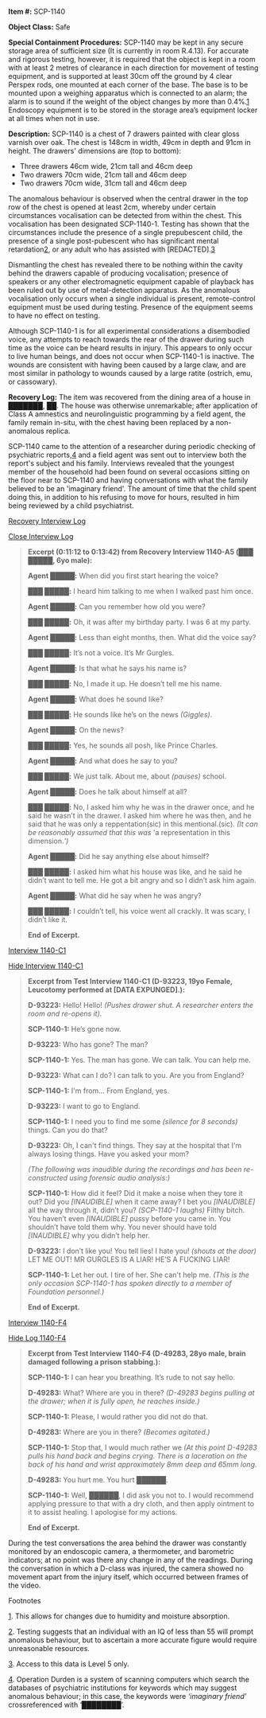 **Item #:** SCP-1140

**Object Class:** Safe

**Special Containment Procedures:** SCP-1140 may be kept in any secure storage area of sufficient size (It is currently in room R.4.13). For accurate and rigorous testing, however, it is required that the object is kept in a room with at least 2 metres of clearance in each direction for movement of testing equipment, and is supported at least 30cm off the ground by 4 clear Perspex rods, one mounted at each corner of the base. The base is to be mounted upon a weighing apparatus which is connected to an alarm; the alarm is to sound if the weight of the object changes by more than 0.4%.[1](javascript:;) Endoscopy equipment is to be stored in the storage area’s equipment locker at all times when not in use.

**Description:** SCP-1140 is a chest of 7 drawers painted with clear gloss varnish over oak. The chest is 148cm in width, 49cm in depth and 91cm in height. The drawers' dimensions are (top to bottom):

*   Three drawers 46cm wide, 21cm tall and 46cm deep
*   Two drawers 70cm wide, 21cm tall and 46cm deep
*   Two drawers 70cm wide, 31cm tall and 46cm deep

The anomalous behaviour is observed when the central drawer in the top row of the chest is opened at least 2cm, whereby under certain circumstances vocalisation can be detected from within the chest. This vocalisation has been designated SCP-1140-1. Testing has shown that the circumstances include the presence of a single prepubescent child, the presence of a single post-pubescent who has significant mental retardation[2](javascript:;), or any adult who has assisted with \[REDACTED\].[3](javascript:;)

Dismantling the chest has revealed there to be nothing within the cavity behind the drawers capable of producing vocalisation; presence of speakers or any other electromagnetic equipment capable of playback has been ruled out by use of metal-detection apparatus. As the anomalous vocalisation only occurs when a single individual is present, remote-control equipment must be used during testing. Presence of the equipment seems to have no effect on testing.

Although SCP-1140-1 is for all experimental considerations a disembodied voice, any attempts to reach towards the rear of the drawer during such time as the voice can be heard results in injury. This appears to only occur to live human beings, and does not occur when SCP-1140-1 is inactive. The wounds are consistent with having been caused by a large claw, and are most similar in pathology to wounds caused by a large ratite (ostrich, emu, or cassowary).

**Recovery Log:** The item was recovered from the dining area of a house in ███████, ██. The house was otherwise unremarkable; after application of Class A amnestics and neurolinguistic programming by a field agent, the family remain in-situ, with the chest having been replaced by a non-anomalous replica.

SCP-1140 came to the attention of a researcher during periodic checking of psychiatric reports,[4](javascript:;) and a field agent was sent out to interview both the report's subject and his family. Interviews revealed that the youngest member of the household had been found on several occasions sitting on the floor near to SCP-1140 and having conversations with what the family believed to be an 'imaginary friend'. The amount of time that the child spent doing this, in addition to his refusing to move for hours, resulted in him being reviewed by a child psychiatrist.

[Recovery Interview Log](javascript:;)

[Close Interview Log](javascript:;)

> **Excerpt (0:11:12 to 0:13:42) from Recovery Interview 1140-A5 (███ █████, 6yo male):**
> 
> **Agent █████:** When did you first start hearing the voice?
> 
> **███ █████:** I heard him talking to me when I walked past him once.
> 
> **Agent █████:** Can you remember how old you were?
> 
> **███ █████:** Oh, it was after my birthday party. I was 6 at my party.
> 
> **Agent █████:** Less than eight months, then. What did the voice say?
> 
> **███ █████:** It’s not a voice. It’s Mr Gurgles.
> 
> **Agent █████:** Is that what he says his name is?
> 
> **███ █████:** No, I made it up. He doesn’t tell me his name.
> 
> **Agent █████:** What does he sound like?
> 
> **███ █████:** He sounds like he’s on the news _(Giggles)_.
> 
> **Agent █████:** On the news?
> 
> **███ █████:** Yes, he sounds all posh, like Prince Charles.
> 
> **Agent █████:** And what does he say to you?
> 
> **███ █████:** We just talk. About me, about _(pauses)_ school.
> 
> **Agent █████:** Does he talk about himself at all?
> 
> **███ █████:** No, I asked him why he was in the drawer once, and he said he wasn’t in the drawer. I asked him where he was then, and he said that he was only a reppentation(sic) in this mentional.(sic). _(It can be reasonably assumed that this was_ 'a representation in this dimension._')_
> 
> **Agent █████:** Did he say anything else about himself?
> 
> **███ █████:** I asked him what his house was like, and he said he didn’t want to tell me. He got a bit angry and so I didn’t ask him again.
> 
> **Agent █████:** What did he say when he was angry?
> 
> **███ █████:** I couldn’t tell, his voice went all crackly. It was scary, I didn’t like it.
> 
> **End of Excerpt.**

[Interview 1140-C1](javascript:;)

[Hide Interview 1140-C1](javascript:;)

> **Excerpt from Test Interview 1140-C1 (D-93223, 19yo Female, Leucotomy performed at \[DATA EXPUNGED\].):**
> 
> **D-93223:** Hello! Hello! _(Pushes drawer shut. A researcher enters the room and re-opens it)._
> 
> **SCP-1140-1:** He’s gone now.
> 
> **D-93223:** Who has gone? The man?
> 
> **SCP-1140-1:** Yes. The man has gone. We can talk. You can help me.
> 
> **D-93223:** What can I do? I can talk to you. Are you from England?
> 
> **SCP-1140-1:** I'm from… From England, yes.
> 
> **D-93223:** I want to go to England.
> 
> **SCP-1140-1:** I need you to find me some _(silence for 8 seconds)_ things. Can you do that?
> 
> **D-93223:** Oh, I can't find things. They say at the hospital that I'm always losing things. Have you asked your mom?
> 
> _(The following was inaudible during the recordings and has been re-constructed using forensic audio analysis:)_
> 
> **SCP-1140-1:** How did it feel? Did it make a noise when they tore it out? Did you _\[INAUDIBLE\]_ when it came away? I bet you _\[INAUDIBLE\]_ all the way through it, didn’t you? _(SCP-1140-1 laughs)_ Filthy bitch. You haven’t even _\[INAUDIBLE\]_ pussy before you came in. You shouldn’t have told them why. You never should have told _\[INAUDIBLE\]_ why you didn’t help her.
> 
> **D-93223:** I don’t like you! You tell lies! I hate you! _(shouts at the door)_ LET ME OUT! MR GURGLES IS A LIAR! HE’S A FUCKING LIAR!
> 
> **SCP-1140-1:** Let her out. I tire of her. She can't help me. _(This is the only occasion SCP-1140-1 has spoken directly to a member of Foundation personnel.)_
> 
> **End of Excerpt.**

[Interview 1140-F4](javascript:;)

[Hide Log 1140-F4](javascript:;)

> **Excerpt from Test Interview 1140-F4 (D-49283, 28yo male, brain damaged following a prison stabbing.):**
> 
> **SCP-1140-1:** I can hear you breathing. It’s rude to not say hello.
> 
> **D-49283:** What? Where are you in there? _(D-49283 begins pulling at the drawer; when it is fully open, he reaches inside.)_
> 
> **SCP-1140-1:** Please, I would rather you did not do that.
> 
> **D-49283:** Where are you in there? _(Becomes agitated.)_
> 
> **SCP-1140-1:** Stop that, I would much rather we _(At this point D-49283 pulls his hand back and begins crying. There is a laceration on the back of his hand and wrist approximately 8mm deep and 65mm long._
> 
> **D-49283:** You hurt me. You hurt ██████.
> 
> **SCP-1140-1:** Well, ██████, I did ask you not to. I would recommend applying pressure to that with a dry cloth, and then apply ointment to it to assist healing. I apologise for my actions.
> 
> **End of Excerpt.**

During the test conversations the area behind the drawer was constantly monitored by an endoscopic camera, a thermometer, and barometric indicators; at no point was there any change in any of the readings. During the conversation in which a D-class was injured, the camera showed no movement apart from the injury itself, which occurred between frames of the video.

Footnotes

[1](javascript:;). This allows for changes due to humidity and moisture absorption.

[2](javascript:;). Testing suggests that an individual with an IQ of less than 55 will prompt anomalous behaviour, but to ascertain a more accurate figure would require unreasonable resources.

[3](javascript:;). Access to this data is Level 5 only.

[4](javascript:;). Operation Durden is a system of scanning computers which search the databases of psychiatric institutions for keywords which may suggest anomalous behaviour; in this case, the keywords were _‘imaginary friend’_ crossreferenced with ‘████████’.